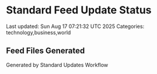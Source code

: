 # Standard Feed Update Status
Last updated: Sun Aug 17 07:21:32 UTC 2025
Categories: technology,business,world

## Feed Files Generated

Generated by Standard Updates Workflow
